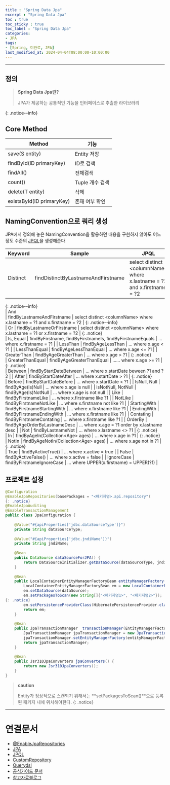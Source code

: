 ```yaml
---
title : "Spring Data Jpa"
excerpt : "Spring Data Jpa"
toc : true
toc_sticky : true
toc_label : "Spring Data Jpa"
categories:
- JPA
tags:
- [Spring, 미완료, JPA]
last_modified_at: 2024-04-04T08:00:00-10:00:00
---
```

  
---
  
## 정의
> **Spring Data Jpa란?**  
>
> JPA가 제공하는 공통적인 기능을 인터페이스로 추출한 라이브러리
>  
{: .notice--info}  
  
## Core Method

| Method                    | 기능          |
| ------------------------- | ----------- |
| save(S entity)            | Entity 저장   |
| findById(ID primaryKey)   | ID로 검색      |
| findAll()                 | 전체검색        |
| count()                   | Tuple 개수 검색 |
| delete(T entity)          | 삭제          |
| existsById(ID primaryKey) | 존재 여부 확인    |
  
## NamingConvention으로 쿼리 생성
JPA에서 정의해 놓은 NamingConvention을 활용하면 내용을 구현하지 않아도 어느정도 수준의 [JPQL](../../jpa/jpa-JPQL)을 생성해준다

| Keyword            | Sample                                                    | JPQL                                                                      |
| ------------------ | --------------------------------------------------------- | ------------------------------------------------------------------------- |
| Distinct           | findDistinctByLastnameAndFirstname                        | select distinct \<columnName\> where x.lastname = ?1 and x.firstname = ?2 | 
{: .notice--info}  
| And<br>            | findByLastnameAndFirstname                                | select distinct \<columnName\> where x.lastname = ?1 and x.firstname = ?2 | 
{: .notice--info}  
| Or                 | findByLastnameOrFirstname                                 | select distinct \<columnName\> where x.lastname = ?1 or x.firstname = ?2  | 
{: .notice}  
| Is, Equal          | findByFirstname, findByFirstnameIs, findByFirstnameEquals | ... where x.firstname = ?1                                                |
| LessThan           | findByAgeLessThan                                         | ... where x.age < ?1                                                      |
| LessThanEqual      | findByAgeLessThanEqual                                    | ... where x.age <= ?1                                                     |
| GreaterThan        | findByAgeGreaterThan                                      | ... where x.age > ?1                                                      | 
{: .notice}  
| GreaterThanEqual   | findByAgeGreaterThanEqual                                 | ...... where x.age >= ?1                                                  | 
{: .notice}  
| Between            | findByStartDateBetween                                    | ... where x.startDate beween ?1 and ?2                                    |
| After              | findByStartDateAfter                                      | ... where x.startDate > ?1                                                | 
{: .notice}  
| Before             | findByStartDateBefore                                     | ... where x.startDate < ?1                                                |
| IsNull, Null       | findByAge(Is)Null                                         | ... where x.age is null                                                   |
| isNotNull, NotNull | findByAge(Is)NotNull                                      | ... where x.age is not null                                               |
| Like               | findByFirstnameLike                                       | ... where x.firstname like ?1                                             |
| NotLike            | findByFirstnameNotLike                                    | ... where x.firstname not like ?1                                         |
| StartingWith       | findByFirstnameStartingWith                               | ... where x.firstname like ?1                                             |
| EndingWith         | findByFirstnameEndingWith                                 | ... where x.firstname like ?1                                             |
| Contating          | findByFirstnameContating                                  | ... where x.firstname like ?1                                             |
| OrderBy            | findByAgeOrderByLastnameDesc                              | … where x.age = ?1 order by x.lastname desc                               |
| Not                | findByLastnameNot                                         | … where x.lastname <> ?1                                                  | 
{: .notice}  
| In                 | findByAgeIn(Collection\<Age\> ages)                       | … where x.age in ?1                                                       | 
{: .notice}  
| NotIn              | findByAgeNotIn(Collection\<Age\> ages)                    | … where x.age not in ?1                                                   | 
{: .notice}  
| True               | findByActiveTrue()                                        | … where x.active = true                                                   |
| False              | findByActiveFalse()                                       | … where x.active = false                                                  |
| IgnoreCase         | findByFirstnameIgnoreCase                                 | … where UPPER(x.firstname) = UPPER(?1)                                    |
  
## 프로젝트 설정
  
```java
@Configuration  
@EnableJpaRepositories(basePackages = "<패키지명>.api.repository")   
{: .notice}  
@EnableJpaAuditing  
@EnableTransactionManagement  
public class JpaConfiguration {  
  
    @Value("#{apiProperties['jdbc.dataSourceType']}")  
    private String dataSourceType;  
  
    @Value("#{apiProperties['jdbc.jndiName']}")  
    private String jndiName;  
  
    @Bean  
    public DataSource dataSourceForJPA() {  
        return DataSourceInitializer.getDataSource(dataSourceType, jndiName);  
    }  
  
    @Bean  
    public LocalContainerEntityManagerFactoryBean entityManagerFactory(@Qualifier("dataSourceForJPA")DataSource dataSource) {  
        LocalContainerEntityManagerFactoryBean em = new LocalContainerEntityManagerFactoryBean();  
        em.setDataSource(dataSource);  
        em.setPackagesToScan(new String[]{"<패키지명1>", "<패키지명2>"}); 
{: .notice}  
        em.setPersistenceProviderClass(HibernatePersistenceProvider.class);  
        return em;  
    }  
  
    @Bean  
    public JpaTransactionManager  transactionManager(EntityManagerFactory entityManagerFactory) {  
        JpaTransactionManager jpaTransactionManager = new JpaTransactionManager();  
        jpaTransactionManager.setEntityManagerFactory(entityManagerFactory);  
        return jpaTransactionManager;  
    }  
  
    @Bean  
    public Jsr310JpaConverters jpaConverters() {  
        return new Jsr310JpaConverters();  
    }  
}
```

> **caution**
>
> Entity가 정상적으로 스캔되기 위해서는 **setPackagesToScan()**으로 등록된 패키지 내에 위치해야한다. 
{: .notice}  

---
  
# 연결문서
- [@EnableJpaRepositories](../../jpa/jpa-@EnableJpaRepositories)
- [JPA](../../jpa/jpa-JPA)
- [JPQL](../../jpa/jpa-JPQL)
- [CustomRepository](../../jpa/jpa-CustomRepository)
- [Querydsl](../../jpa/jpa-Querydsl)
- [공식가이드 문서](https://docs.spring.io/spring-data/jpa/reference/repositories/query-by-example.html)
- [참고자료블로그](https://zayson.tistory.com/entry/Spring-Data-Jpa)